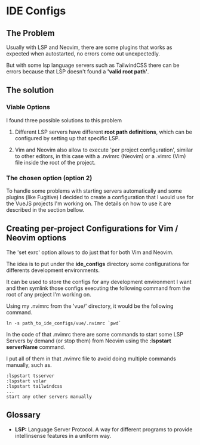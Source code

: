 # IDE Configs

## The Problem

Usually with LSP and Neovim, there are some plugins that works as expected when autostarted, no errors come out unexpectedly.

But with some lsp language servers such as TailwindCSS there can be errors because that LSP doesn't found a **'valid root path'**.

## The solution

### Viable Options

I found three possible solutions to this problem

1. Different LSP servers have different **root path definitions**, which can be configured by setting up that specific LSP.

2. Vim and Neovim also allow to execute 'per project configuration', similar to other editors, in this case with a .nvimrc (Neovim) or a .vimrc (Vim) file inside the root of the project. 

### The chosen option (option 2)

To handle some problems with starting servers automatically and some plugins (like Fugitive) I decided to create a configuration that I would use for the VueJS projects I'm working on. The details on how to use it are described in the section bellow.

## Creating per-project Configurations for Vim / Neovim options

The 'set exrc' option allows to do just that for both Vim and Neovim.

The idea is to put under the **ide_configs** directory some configurations for differents development environments. 

It can be used to store the configs for any development environment I want and then symlink those configs executing the following command from the root of any project I'm working on.

Using my .nvimrc from the 'vue/' directory, it would be the following command.

```
ln -s path_to_ide_configs/vue/.nvimrc `pwd`
```

In the code of that .nvimrc there are some commands to start some LSP Servers by demand (or stop them) from Neovim using the **:lspstart serverName** command.

I put all of them in that .nvimrc file to avoid doing multiple commands manually, such as.

```
:lspstart tsserver
:lspstart volar
:lspstart tailwindcss
...
start any other servers manually
```

## Glossary

* **LSP:** Language Server Protocol. A way for different programs to provide intellinsense features in a uniform way.
